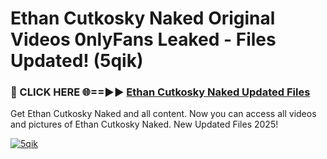 # Ethan Cutkosky Naked Original Videos 0nlyFans Leaked - Files Updated! (5qik)

<h3>🔴 CLICK HERE 🌐==►► <a href="https://tinyurl.com/yckcrads" rel="nofollow">Ethan Cutkosky Naked Updated Files</a></h3>

Get Ethan Cutkosky Naked and all content. Now you can access all videos and pictures of Ethan Cutkosky Naked. New Updated Files 2025!

[![5qik](https://i.imgur.com/hpKpOFt.gif)](https://tinyurl.com/yckcrads)

